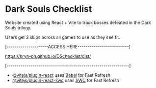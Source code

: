 # Dark Souls Checklist

Website created using React + Vite to track bosses defeated in the Dark Souls trilogy.

Users get 3 skips across all games to use as they see fit.

[---------------------ACCESS HERE--------------------------]

https://bryn-ph.github.io/DSchecklist/dist/

[--------------------------------------------------------------]

- [@vitejs/plugin-react](https://github.com/vitejs/vite-plugin-react/blob/main/packages/plugin-react/README.md) uses [Babel](https://babeljs.io/) for Fast Refresh
- [@vitejs/plugin-react-swc](https://github.com/vitejs/vite-plugin-react-swc) uses [SWC](https://swc.rs/) for Fast Refresh
